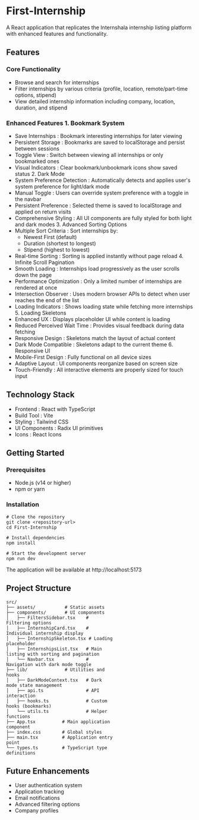 # First-Internship
A React application that replicates the Internshala internship listing platform with enhanced features and functionality.

## Features
### Core Functionality
- Browse and search for internships
- Filter internships by various criteria (profile, location, remote/part-time options, stipend)
- View detailed internship information including company, location, duration, and stipend
### Enhanced Features 1. Bookmark System
- Save Internships : Bookmark interesting internships for later viewing
- Persistent Storage : Bookmarks are saved to localStorage and persist between sessions
- Toggle View : Switch between viewing all internships or only bookmarked ones
- Visual Indicators : Clear bookmark/unbookmark icons show saved status 2. Dark Mode
- System Preference Detection : Automatically detects and applies user's system preference for light/dark mode
- Manual Toggle : Users can override system preference with a toggle in the navbar
- Persistent Preference : Selected theme is saved to localStorage and applied on return visits
- Comprehensive Styling : All UI components are fully styled for both light and dark modes 3. Advanced Sorting Options
- Multiple Sort Criteria : Sort internships by:
  - Newest First (default)
  - Duration (shortest to longest)
  - Stipend (highest to lowest)
- Real-time Sorting : Sorting is applied instantly without page reload 4. Infinite Scroll Pagination
- Smooth Loading : Internships load progressively as the user scrolls down the page
- Performance Optimization : Only a limited number of internships are rendered at once
- Intersection Observer : Uses modern browser APIs to detect when user reaches the end of the list
- Loading Indicators : Shows loading state while fetching more internships 5. Loading Skeletons
- Enhanced UX : Displays placeholder UI while content is loading
- Reduced Perceived Wait Time : Provides visual feedback during data fetching
- Responsive Design : Skeletons match the layout of actual content
- Dark Mode Compatible : Skeletons adapt to the current theme 6. Responsive UI
- Mobile-First Design : Fully functional on all device sizes
- Adaptive Layout : UI components reorganize based on screen size
- Touch-Friendly : All interactive elements are properly sized for touch input
## Technology Stack
- Frontend : React with TypeScript
- Build Tool : Vite
- Styling : Tailwind CSS
- UI Components : Radix UI primitives
- Icons : React Icons
## Getting Started
### Prerequisites
- Node.js (v14 or higher)
- npm or yarn
### Installation
```
# Clone the repository
git clone <repository-url>
cd First-Internship

# Install dependencies
npm install

# Start the development server
npm run dev
```
The application will be available at http://localhost:5173

## Project Structure
```
src/
├── assets/           # Static assets
├── components/       # UI components
│   ├── FiltersSidebar.tsx    # 
Filtering options
│   ├── InternshipCard.tsx    # 
Individual internship display
│   ├── InternshipSkeleton.tsx # Loading 
placeholder
│   ├── InternshipsList.tsx   # Main 
listing with sorting and pagination
│   └── Navbar.tsx            # 
Navigation with dark mode toggle
├── lib/              # Utilities and 
hooks
│   ├── DarkModeContext.tsx   # Dark 
mode state management
│   ├── api.ts                # API 
interaction
│   ├── hooks.ts              # Custom 
hooks (bookmarks)
│   └── utils.ts              # Helper 
functions
├── App.tsx          # Main application 
component
├── index.css        # Global styles
├── main.tsx         # Application entry 
point
└── types.ts         # TypeScript type 
definitions
```
## Future Enhancements
- User authentication system
- Application tracking
- Email notifications
- Advanced filtering options
- Company profiles